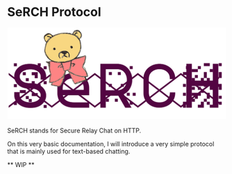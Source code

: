 # SeRCH Protocol

![SeRCH](https://raw.githubusercontent.com/TadavomnisT/SeRCH/main/Documentation/Images/SeRCH_logo.png)

SeRCH stands for Secure Relay Chat on HTTP.

On this very basic documentation, I will introduce a very simple protocol that is mainly used for text-based chatting.

** WIP **
